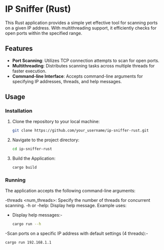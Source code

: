 # IP Sniffer (Rust)

This Rust application provides a simple yet effective tool for scanning ports on a given IP address. With multithreading support, it efficiently checks for open ports within the specified range.

## Features

- **Port Scanning**: Utilizes TCP connection attempts to scan for open ports.
- **Multithreading**: Distributes scanning tasks across multiple threads for faster execution.
- **Command-line Interface**: Accepts command-line arguments for specifying IP addresses, threads, and help messages.

## Usage

### Installation

1. Clone the repository to your local machine:

   ```bash
   git clone https://github.com/your_username/ip-sniffer-rust.git
   
2. Navigate to the project directory:

   ```bash
   cd ip-sniffer-rust
   
3. Build the Application:

     ```bash
     cargo build

### Running
The application accepts the following command-line arguments:

-threads <num_threads>: Specify the number of threads for concurrent scanning.
-h or -help: Display help message.
Example uses:
- Display help messages:-
  
   ```bash
   cargo run --h
-Scan ports on a specific IP address with default settings (4 threads):-

   ```bash
   cargo run 192.168.1.1


  
